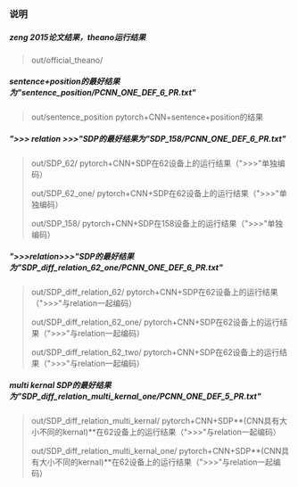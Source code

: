 ### 说明

##### zeng 2015论文结果，theano运行结果
> out/official_theano/

##### sentence+position的最好结果为"sentence_position/PCNN_ONE_DEF_6_PR.txt"
> out/sentence_position
> pytorch+CNN+sentence+position的结果

##### ">>> relation >>>"SDP的最好结果为"SDP_158/PCNN_ONE_DEF_6_PR.txt"
> out/SDP_62/
> pytorch+CNN+SDP在62设备上的运行结果（">>>"单独编码）
>
> out/SDP_62_one/
> pytorch+CNN+SDP在62设备上的运行结果（">>>"单独编码）
>
> out/SDP_158/
> pytorch+CNN+SDP在158设备上的运行结果（">>>"单独编码）

##### ">>>relation>>>"SDP的最好结果为"SDP_diff_relation_62_one/PCNN_ONE_DEF_6_PR.txt"
> out/SDP_diff_relation_62/
> pytorch+CNN+SDP在62设备上的运行结果（">>>"与relation一起编码）
>
> out/SDP_diff_relation_62_one/
> pytorch+CNN+SDP在62设备上的运行结果（">>>"与relation一起编码）
> 
> out/SDP_diff_relation_62_two/
> pytorch+CNN+SDP在62设备上的运行结果（">>>"与relation一起编码）

##### multi kernal SDP的最好结果为"SDP_diff_relation_multi_kernal_one/PCNN_ONE_DEF_5_PR.txt"
> out/SDP_diff_relation_multi_kernal/
> pytorch+CNN+SDP**(CNN具有大小不同的kernal)**在62设备上的运行结果（">>>"与relation一起编码）
>
> out/SDP_diff_relation_multi_kernal_one/
> pytorch+CNN+SDP**(CNN具有大小不同的kernal)**在62设备上的运行结果（">>>"与relation一起编码）
